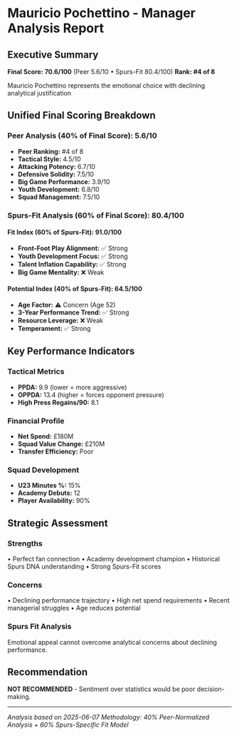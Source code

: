 # Mauricio Pochettino - Manager Analysis Report

## Executive Summary

**Final Score: 70.6/100** (Peer 5.6/10 • Spurs-Fit 80.4/100)
**Rank: #4 of 8**

Mauricio Pochettino represents the emotional choice with declining analytical justification

## Unified Final Scoring Breakdown

### Peer Analysis (40% of Final Score): 5.6/10
- **Peer Ranking:** #4 of 8
- **Tactical Style:** 4.5/10
- **Attacking Potency:** 6.7/10  
- **Defensive Solidity:** 7.5/10
- **Big Game Performance:** 3.9/10
- **Youth Development:** 6.8/10
- **Squad Management:** 7.5/10

### Spurs-Fit Analysis (60% of Final Score): 80.4/100

#### Fit Index (60% of Spurs-Fit): 91.0/100
- **Front-Foot Play Alignment:** ✅ Strong
- **Youth Development Focus:** ✅ Strong  
- **Talent Inflation Capability:** ✅ Strong
- **Big Game Mentality:** ❌ Weak

#### Potential Index (40% of Spurs-Fit): 64.5/100
- **Age Factor:** ⚠️ Concern (Age 52)
- **3-Year Performance Trend:** ✅ Strong
- **Resource Leverage:** ❌ Weak
- **Temperament:** ✅ Strong

## Key Performance Indicators

### Tactical Metrics
- **PPDA:** 9.9 (lower = more aggressive)
- **OPPDA:** 13.4 (higher = forces opponent pressure)
- **High Press Regains/90:** 8.1

### Financial Profile  
- **Net Spend:** £180M
- **Squad Value Change:** £210M
- **Transfer Efficiency:** Poor

### Squad Development
- **U23 Minutes %:** 15%
- **Academy Debuts:** 12
- **Player Availability:** 90%

## Strategic Assessment

### Strengths
• Perfect fan connection
• Academy development champion
• Historical Spurs DNA understanding
• Strong Spurs-Fit scores

### Concerns  
• Declining performance trajectory
• High net spend requirements
• Recent managerial struggles
• Age reduces potential

### Spurs Fit Analysis
Emotional appeal cannot overcome analytical concerns about declining performance.

## Recommendation

**NOT RECOMMENDED** - Sentiment over statistics would be poor decision-making.

---

*Analysis based on 2025-06-07*
*Methodology: 40% Peer-Normalized Analysis + 60% Spurs-Specific Fit Model*
